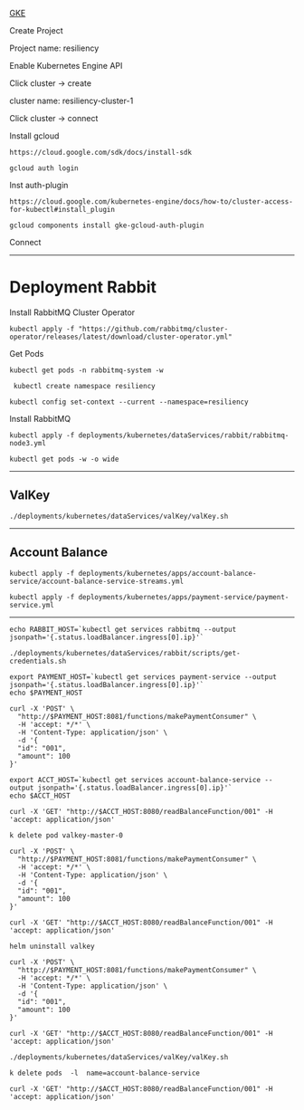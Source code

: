 


[GKE](https://console.cloud.google.com/projectselector2/kubernetes/list/overview?referrer=search&organizationId=987448017264&supportedpurview=project)

Create Project

Project name: resiliency

Enable Kubernetes Engine API


Click cluster -> create 

cluster name: resiliency-cluster-1

Click cluster -> connect


Install gcloud

```shell
https://cloud.google.com/sdk/docs/install-sdk
```


```shell
gcloud auth login
```

Inst auth-plugin

```shell
https://cloud.google.com/kubernetes-engine/docs/how-to/cluster-access-for-kubectl#install_plugin
```


```shell
gcloud components install gke-gcloud-auth-plugin
```

Connect

--------------------------------------------
# Deployment Rabbit


Install RabbitMQ Cluster Operator

```shell
kubectl apply -f "https://github.com/rabbitmq/cluster-operator/releases/latest/download/cluster-operator.yml"
```

Get Pods

```shell
kubectl get pods -n rabbitmq-system -w
```


```shell
 kubectl create namespace resiliency
```


```shell
kubectl config set-context --current --namespace=resiliency
```

Install RabbitMQ

```shell
kubectl apply -f deployments/kubernetes/dataServices/rabbit/rabbitmq-node3.yml
```


```shell
kubectl get pods -w -o wide
```

-------

## ValKey


```shell
./deployments/kubernetes/dataServices/valKey/valKey.sh
```

-------

## Account Balance

```shell
kubectl apply -f deployments/kubernetes/apps/account-balance-service/account-balance-service-streams.yml
```


```shell
kubectl apply -f deployments/kubernetes/apps/payment-service/payment-service.yml
```

-------


```shell
echo RABBIT_HOST=`kubectl get services rabbitmq --output jsonpath='{.status.loadBalancer.ingress[0].ip}'`
```

```shell
./deployments/kubernetes/dataServices/rabbit/scripts/get-credentials.sh
```


```shell
export PAYMENT_HOST=`kubectl get services payment-service --output jsonpath='{.status.loadBalancer.ingress[0].ip}'`
echo $PAYMENT_HOST
```

```shell
curl -X 'POST' \
  "http://$PAYMENT_HOST:8081/functions/makePaymentConsumer" \
  -H 'accept: */*' \
  -H 'Content-Type: application/json' \
  -d '{
  "id": "001",
  "amount": 100
}'
```

```shell
export ACCT_HOST=`kubectl get services account-balance-service --output jsonpath='{.status.loadBalancer.ingress[0].ip}'`
echo $ACCT_HOST
```



```shell
curl -X 'GET' "http://$ACCT_HOST:8080/readBalanceFunction/001" -H 'accept: application/json'
```


```shell
k delete pod valkey-master-0
```


```shell
curl -X 'POST' \
  "http://$PAYMENT_HOST:8081/functions/makePaymentConsumer" \
  -H 'accept: */*' \
  -H 'Content-Type: application/json' \
  -d '{
  "id": "001",
  "amount": 100
}'
```

```shell
curl -X 'GET' "http://$ACCT_HOST:8080/readBalanceFunction/001" -H 'accept: application/json'
```



```shell
helm uninstall valkey 
```

```shell
curl -X 'POST' \
  "http://$PAYMENT_HOST:8081/functions/makePaymentConsumer" \
  -H 'accept: */*' \
  -H 'Content-Type: application/json' \
  -d '{
  "id": "001",
  "amount": 100
}'
```

```shell
curl -X 'GET' "http://$ACCT_HOST:8080/readBalanceFunction/001" -H 'accept: application/json'
```


```shell
./deployments/kubernetes/dataServices/valKey/valKey.sh
```


```shell
k delete pods  -l  name=account-balance-service
```

```shell
curl -X 'GET' "http://$ACCT_HOST:8080/readBalanceFunction/001" -H 'accept: application/json'
```

